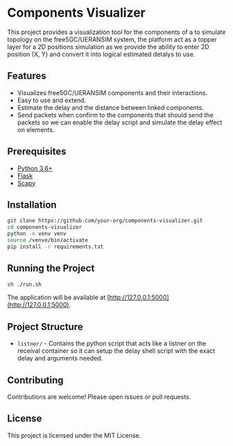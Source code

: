 # Components Visualizer

This project provides a visualization tool for the components of a to simulate topology on the free5GC/UERANSIM system, the platform act as a topper layer for a 2D positions simulation as we provide the ability to enter 2D position (X, Y) and convert it into logical estimated detalys to use.

## Features

- Visualizes free5GC/UERANSIM components and their interactions.
- Easy to use and extend.
- Estimate the delay and the distance between linked components.
- Send packets when confirm to the components that should send the packets so we can enable the delay script and simulate the delay effect on elements.

## Prerequisites

- [Python 3.6+](https://www.python.org/)
- [Flask](https://flask.palletsprojects.com/)
- [Scapy](https://scapy.net/)

## Installation

```bash
git clone https://github.com/your-org/components-visualizer.git
cd components-visualizer
python -m venv venv
source /venve/bin/activate
pip install -r requirements.txt
```

## Running the Project

```bash
sh ./run.sh
```

The application will be available at [http://127.0.0.1:5000](http://127.0.0.1:5000).

## Project Structure

- `listner/` - Contains the python script that acts like a listner on the receival container so it can setup the delay shell script with the exact delay and arguments needed.

## Contributing

Contributions are welcome! Please open issues or pull requests.

## License

This project is licensed under the MIT License.